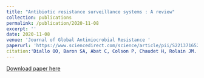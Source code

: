 ```yaml
---
title: "Antibiotic resistance surveillance systems : A review"
collection: publications
permalink: /publication/2020-11-08
excerpt: ''
date: 2020-11-08
venue: 'Journal of Global Antimiocrobial Resistance '
paperurl: 'https://www.sciencedirect.com/science/article/pii/S221371652030271X'
citation:'Diallo OO, Baron SA, Abat C, Colson P, Chaudet H, Rolain JM. Antibiotic resistance surveillance systems: A review. J Glob Antimicrob Resist. 2020 Dec;23:430-438. doi: 10.1016/j.jgar.2020.10.009'
---
```


[Download paper here](https://www.sciencedirect.com/science/article/pii/S221371652030271X?via%3Dihub)

